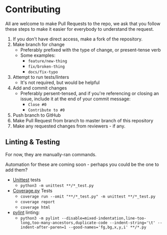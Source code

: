 # Contributing

All are welcome to make Pull Requests to the repo, we ask that you follow these steps to make it easier for everybody to understand the request.

1. If you don't have direct access, make a fork of the repository.
2. Make branch for change
    - Preferably prefixed with the type of change, or present-tense verb
    - Some examples:
      - `feature/new-thing`
      - `fix/broken-thing`
      - `docs/fix-typo`
3. Attempt to run tests/linters
    - It's not required, but would be helpful
4. Add and commit changes
    - Preferably persent-tensed, and if you're referencing or closing an issue, include it at the end of your commit message:
      - `Close #0`
      - `Contribute to #0`
5. Push branch to GitHub
6. Make Pull Request from branch to master branch of this repository
7. Make any requested changes from reviewers - if any.

## Linting & Testing

For now, they are manually-ran commands.

Automation for these are coming soon - perhaps you could be the one to add them?

- [Unittest](https://docs.python.org/3/library/unittest.html) tests
  - `python3 -m unittest **/*_test.py`
- [Coverage.py](https://coverage.readthedocs.io) Tests
  - `coverage run --omit "**/*_test.py" -m unittest **/*_test.py`
  - `coverage report`
  - `coverage html`
- [pylint](https://www.pylint.org/) linting:
  - `python3 -m pylint --disable=mixed-indentation,line-too-long,too-many-ancestors,duplicate-code --indent-string='\t' --indent-after-paren=1 --good-names='fg,bg,x,y,i' **/*.py`
